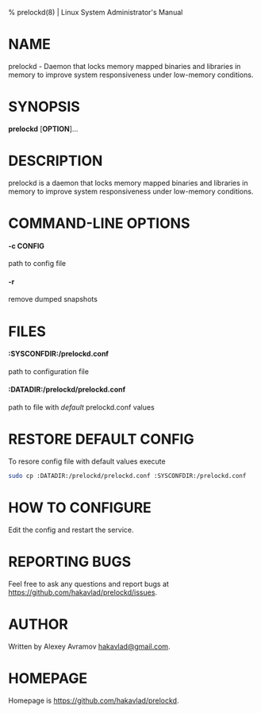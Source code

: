 % prelockd(8) | Linux System Administrator's Manual

# NAME
prelockd - Daemon that locks memory mapped binaries and libraries in memory to improve system responsiveness under low-memory conditions.

# SYNOPSIS
**prelockd** [**OPTION**]...

# DESCRIPTION
prelockd is a daemon that locks memory mapped binaries and libraries in memory to improve system responsiveness under low-memory conditions.

# COMMAND-LINE OPTIONS

#### -c CONFIG
path to config file

#### -r
remove dumped snapshots

# FILES

#### :SYSCONFDIR:/prelockd.conf
path to configuration file

#### :DATADIR:/prelockd/prelockd.conf
path to file with *default* prelockd.conf values

# RESTORE DEFAULT CONFIG
To resore config file with default values execute
```bash
sudo cp :DATADIR:/prelockd/prelockd.conf :SYSCONFDIR:/prelockd.conf
```

# HOW TO CONFIGURE
Edit the config and restart the service.

# REPORTING BUGS
Feel free to ask any questions and report bugs at <https://github.com/hakavlad/prelockd/issues>.

# AUTHOR
Written by Alexey Avramov <hakavlad@gmail.com>.

# HOMEPAGE
Homepage is <https://github.com/hakavlad/prelockd>.
